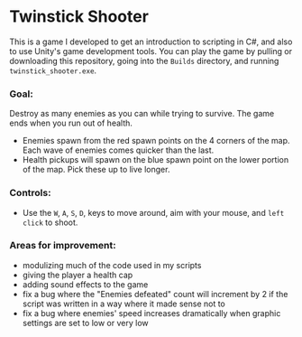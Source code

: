 Twinstick Shooter  
===  
  
This is a game I developed to get an introduction to scripting in C#, and also to use Unity's game development tools. You can play the game by pulling or downloading this repository, going into the `Builds` directory, and running `twinstick_shooter.exe`.  
  
### Goal:  
Destroy as many enemies as you can while trying to survive. The game ends when you run out of health.  
* Enemies spawn from the red spawn points on the 4 corners of the map. Each wave of enemies comes quicker than the last.  
* Health pickups will spawn on the blue spawn point on the lower portion of the map. Pick these up to live longer.  
  
### Controls:  
* Use the `W`, `A`, `S`, `D`, keys to move around, aim with your mouse, and `left click` to shoot.  
  
### Areas for improvement:  
* modulizing much of the code used in my scripts  
* giving the player a health cap  
* adding sound effects to the game  
* fix a bug where the "Enemies defeated" count will increment by 2 if the script was written in a way where it made sense not to  
* fix a bug where enemies' speed increases dramatically when graphic settings are set to low or very low